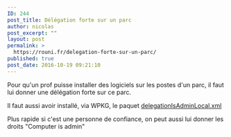 ```yaml
---
ID: 244
post_title: Délégation forte sur un parc
author: nicolas
post_excerpt: ""
layout: post
permalink: >
  https://rouni.fr/delegation-forte-sur-un-parc/
published: true
post_date: 2016-10-19 09:21:10
---
```

Pour qu'un prof puisse installer des logiciels sur les postes d'un parc, il faut lui donner une délégation forte sur ce parc.

Il faut aussi avoir installé, via WPKG, le paquet <a class="m_299914056543239962gmail-postes" title="Cliquer pour voir le contenu du xml" href="http://svn.tice.ac-caen.fr/svn/SambaEdu3/wpkg-packages-ng/stable/delegationIsAdminLocal.xml" target="_blank" data-saferedirecturl="https://www.google.com/url?hl=fr&amp;q=http://svn.tice.ac-caen.fr/svn/SambaEdu3/wpkg-packages-ng/stable/delegationIsAdminLocal.xml&amp;source=gmail&amp;ust=1476951447135000&amp;usg=AFQjCNEFC1ye5-2k7zGXEVu94CX5FGEsXg">delegationIsAdminLocal.xml</a>

Plus rapide si c'est une personne de confiance, on peut aussi lui donner les droits "Computer is admin"